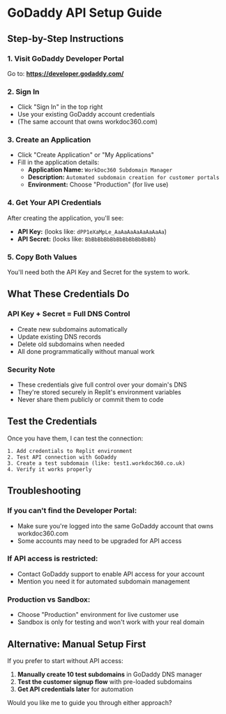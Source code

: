 # GoDaddy API Setup Guide

## Step-by-Step Instructions

### 1. **Visit GoDaddy Developer Portal**
Go to: **https://developer.godaddy.com/**

### 2. **Sign In**
- Click "Sign In" in the top right
- Use your existing GoDaddy account credentials
- (The same account that owns workdoc360.com)

### 3. **Create an Application**
- Click "Create Application" or "My Applications"
- Fill in the application details:
  - **Application Name:** `WorkDoc360 Subdomain Manager`
  - **Description:** `Automated subdomain creation for customer portals`
  - **Environment:** Choose "Production" (for live use)

### 4. **Get Your API Credentials**
After creating the application, you'll see:
- **API Key:** (looks like: `dPP1eXaMpLe_AaAaAaAaAaAaAaAa`)
- **API Secret:** (looks like: `BbBbBbBbBbBbBbBbBbBbBb`)

### 5. **Copy Both Values**
You'll need both the API Key and Secret for the system to work.

## What These Credentials Do

### **API Key + Secret = Full DNS Control**
- Create new subdomains automatically
- Update existing DNS records
- Delete old subdomains when needed
- All done programmatically without manual work

### **Security Note**
- These credentials give full control over your domain's DNS
- They're stored securely in Replit's environment variables
- Never share them publicly or commit them to code

## Test the Credentials

Once you have them, I can test the connection:
```
1. Add credentials to Replit environment
2. Test API connection with GoDaddy
3. Create a test subdomain (like: test1.workdoc360.co.uk)
4. Verify it works properly
```

## Troubleshooting

### **If you can't find the Developer Portal:**
- Make sure you're logged into the same GoDaddy account that owns workdoc360.com
- Some accounts may need to be upgraded for API access

### **If API access is restricted:**
- Contact GoDaddy support to enable API access for your account
- Mention you need it for automated subdomain management

### **Production vs Sandbox:**
- Choose "Production" environment for live customer use
- Sandbox is only for testing and won't work with your real domain

## Alternative: Manual Setup First

If you prefer to start without API access:
1. **Manually create 10 test subdomains** in GoDaddy DNS manager
2. **Test the customer signup flow** with pre-loaded subdomains
3. **Get API credentials later** for automation

Would you like me to guide you through either approach?